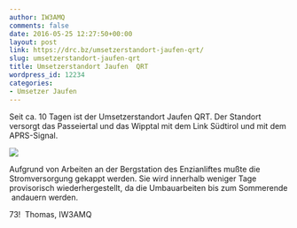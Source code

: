 ```yaml
---
author: IW3AMQ
comments: false
date: 2016-05-25 12:27:50+00:00
layout: post
link: https://drc.bz/umsetzerstandort-jaufen-qrt/
slug: umsetzerstandort-jaufen-qrt
title: Umsetzerstandort Jaufen  QRT
wordpress_id: 12234
categories:
- Umsetzer Jaufen
---
```


Seit ca. 10 Tagen ist der Umsetzerstandort Jaufen QRT. Der Standort versorgt das Passeiertal und das Wipptal mit dem Link Südtirol und mit dem APRS-Signal.

[![](https://drc.bz/wp-content/uploads/2016/05/IR3UGD-Jaufen.jpg)](https://drc.bz/wp-content/uploads/2016/05/IR3UGD-Jaufen.jpg)

Aufgrund von Arbeiten an der Bergstation des Enzianliftes mußte die Stromversorgung gekappt werden. Sie wird innerhalb weniger Tage provisorisch wiederhergestellt, da die Umbauarbeiten bis zum Sommerende  andauern werden.

73!  Thomas, IW3AMQ
